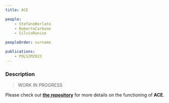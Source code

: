 ```yaml
---
title: ACE

people:
    - StefanoBerlato
    - RobertoCarbone
    - SilvioRanise

peopleOrder: surname

publications:
    - POLSIM2023
---
```


### Description

> WORK IN PROGRESS

Please check out [**the repository**](https://github.com/stfbk/ACE) for more details on the functioning of **ACE**.
